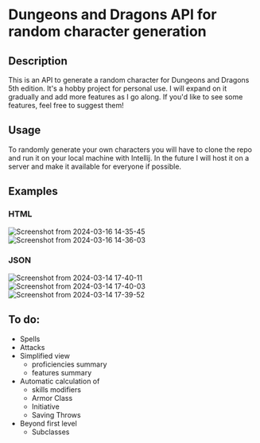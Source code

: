 # Dungeons and Dragons API for random character generation
## Description
This is an API to generate a random character for Dungeons and Dragons 5th edition. It's a hobby project for personal use.
I will expand on it gradually and add more features as I go along. If you'd like to see some features, feel free to suggest them!

## Usage
To randomly generate your own characters you will have to clone the repo and run it on your local machine with Intellij.
In the future I will host it on a server and make it available for everyone if possible.

## Examples
### HTML
![Screenshot from 2024-03-16 14-35-45](https://github.com/Nicktvdd/DnD-api/assets/5775657/3a13e5ec-7f45-45d2-8267-bd421aff29c4)
![Screenshot from 2024-03-16 14-36-03](https://github.com/Nicktvdd/DnD-api/assets/5775657/755d5f1e-6487-4cd5-9b18-640e7abfb27a)

### JSON
![Screenshot from 2024-03-14 17-40-11](https://github.com/Nicktvdd/DnD-api/assets/5775657/a63267ed-1200-41c8-ad14-a916ad4161c3)
![Screenshot from 2024-03-14 17-40-03](https://github.com/Nicktvdd/DnD-api/assets/5775657/70babdf0-6c31-4d3e-a45f-a411c0a7508a)
![Screenshot from 2024-03-14 17-39-52](https://github.com/Nicktvdd/DnD-api/assets/5775657/58f72bd0-2743-4820-b094-79da07d72f5e)

## To do:
- Spells
- Attacks
- Simplified view
  - proficiencies summary
  - features summary
- Automatic calculation of
  - skills modifiers
  - Armor Class
  - Initiative
  - Saving Throws
- Beyond first level
    - Subclasses
